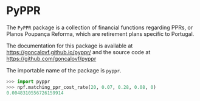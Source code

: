 # PyPPR

The `PyPPR` package is a collection of financial functions regarding PPRs, or Planos
Poupança Reforma, which are retirement plans specific to Portugal.

The documentation for this package is available at https://goncalovf.github.io/pyppr/
and the source code at https://github.com/goncalovf/pyppr

The importable name of the package is `pyppr`.

```python
>>> import pyppr
>>> npf.matching_ppr_cost_rate(20, 0.07, 0.28, 0.08, 0)
0.0048310556726159914
```
